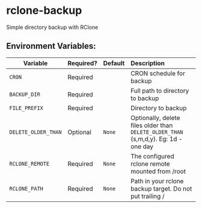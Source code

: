 # rclone-backup

Simple directory backup with RClone

## Environment Variables:
| Variable | Required? | Default | Description |
| -------- |:--------- |:------- |:----------- |
| `CRON` | Required |  | CRON schedule for backup |
| `BACKUP_DIR` | Required |  | Full path to directory to backup |
| `FILE_PREFIX` | Required |  | Directory to backup |
| `DELETE_OLDER_THAN` | Optional | `None` | Optionally, delete files older than `DELETE_OLDER_THAN` (s,m,d,y). Eg: 1d - one day |
| `RCLONE_REMOTE` | Required | `None` | The configured rclone remote mounted from /root |
| `RCLONE_PATH` | Required | `None` | Path in your rclone backup target. Do not put trailing / |


